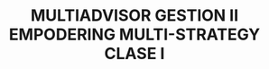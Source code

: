 ---
layout: fund
title: MULTIADVISOR GESTION II EMPODERING MULTI-STRATEGY CLASE I
isin: ES0164691042
---